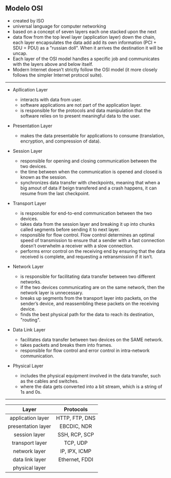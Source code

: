 ## Modelo OSI

- created by ISO
- universal language for computer networking
- based on a concept of seven layers each one stacked upon the next
- data flow from the top level layer (application layer) down the chain, each layer encapsulates the data add add its own information (PCI + SDU = PDU) as a "russian doll". When it arrives the destination it will be uncap.
- Each layer of the OSI model handles a specific job and communicates with the layers above and below itself. 
- Modern Internet doesn’t strictly follow the OSI model (it more closely follows the simpler Internet protocol suite).

---

- Apllication Layer
    - interacts with data from user.
    - software applications are not part of the application layer.
    -  is responsible for the protocols and data manipulation that the software relies on to present meaningful data to the user.

- Presentation Layer
    - makes the data presentable for  applications to consume (translation, encryption, and compression of data).

- Session Layer
    - responsible for opening and closing communication between the two devices.
    - the time between when the communication is opened and closed is known as the session.
    - synchronizes data transfer with checkpoints, meaning that when a big amout of data if beign transfered and a crash happens, it can resume from the last checkpoint.

 - Transport Layer
    - is responsible for end-to-end communication between the two devices. 
    - takes data from the session layer and breaking it up into chunks called segments before sending it to next layer.
    - responsible for flow control. Flow control determines an optimal speed of transmission to ensure that a sender with a fast connection doesn’t overwhelm a receiver with a slow connection.
    - performs error control on the receiving end by ensuring that the data received is complete, and requesting a retransmission if it isn’t.

 - Network Layer
    - is responsible for facilitating data transfer between two different networks.
    - if the two devices communicating are on the same network, then the network layer is unnecessary.
    - breaks up segments from the transport layer into packets, on the sender’s device, and reassembling these packets on the receiving device.
    - finds the best physical path for the data to reach its destination, "routing".

- Data Link Layer
    - facilitates data transfer between two devices on the SAME network.
    - takes packets and breaks them into frames.
    - responsible for flow control and error control in intra-network communication.

 - Physical Layer
    - includes the physical equipment involved in the data transfer, such as the cables and switches.
    - where the data gets converted into a bit stream, which is a string of 1s and 0s.

---


| Layer               | Protocols      |
|:-------------------:|:--------------:|
| application layer   | HTTP, FTP, DNS |
| presentation layer  | EBCDIC, NDR    |
| session layer       | SSH, RCP, SCP  |
| transport layer     | TCP, UDP       |
| network layer       | IP, IPX, ICMP  |
| data link layer     | Ethernet, FDDI |
| physical layer      |                |